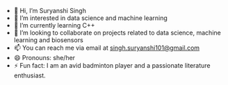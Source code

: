 - 👋 Hi, I’m Suryanshi Singh
- 👀 I’m interested in data science and machine learning
- 🌱 I’m currently learning C++
- 💞️ I’m looking to collaborate on projects related to data science, machine learning and biosensors
- 📫 You can reach me via email at singh.suryanshi101@gmail.com
- 😄 Pronouns: she/her
- ⚡ Fun fact:  I am an avid badminton player and a passionate literature enthusiast. 

<!---
franzkafka18/franzkafka18 is a ✨ special ✨ repository because its `README.md` (this file) appears on your GitHub profile.
You can click the Preview link to take a look at your changes.
--->
